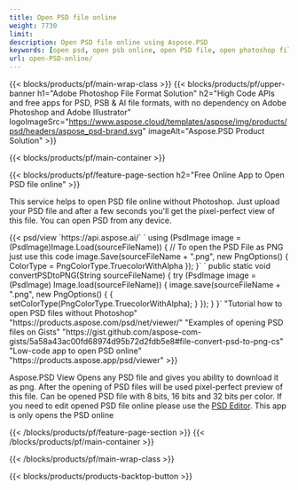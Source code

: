 ```yaml
---
title: Open PSD file online
weight: 7730
limit: 
description: Open PSD file online using Aspose.PSD
keywords: [open psd, open psb online, open PSD file, open photoshop file, preview psd]
url: open-PSD-online/
---
```


{{< blocks/products/pf/main-wrap-class >}}
{{< blocks/products/pf/upper-banner h1="Adobe Photoshop File Format Solution" h2="High Code APIs and free apps for PSD, PSB & AI file formats, with no dependency on Adobe Photoshop and Adobe Illustrator" logoImageSrc="https://www.aspose.cloud/templates/aspose/img/products/psd/headers/aspose_psd-brand.svg" imageAlt="Aspose.PSD Product Solution" >}}

{{< blocks/products/pf/main-container >}}

{{< blocks/products/pf/feature-page-section h2="Free Online App to Open PSD file online" >}}
<p>This service helps to open PSD file online without Photoshop. Just upload your PSD file and after a few seconds you'll get the pixel-perfect view of this file. You can open PSD from any device.</p>
{{< psd/view `https://api.aspose.ai/` 
`    using (PsdImage image = (PsdImage)Image.Load(sourceFileName))
    {
	    // To open the PSD File as PNG just use this code
        image.Save(sourceFileName + ".png",  new PngOptions() {  ColorType = PngColorType.TruecolorWithAlpha });
    }` 
`    public static void convertPSDtoPNG(String sourceFileName) {
    try (PsdImage image = (PsdImage) Image.load(sourceFileName)) {
        image.save(sourceFileName + ".png", new PngOptions() {
        {
            setColorType(PngColorType.TruecolorWithAlpha);
        }
    });
    }
    }` 
"Tutorial how to open PSD files without Photoshop" "https://products.aspose.com/psd/net/viewer/" 
"Examples of opening PSD files on Gists" "https://gist.github.com/aspose-com-gists/5a58a43ac00fd68974d95b72d2fdb5e8#file-convert-psd-to-png-cs" 
"Low-code app to open PSD online" "https://products.aspose.app/psd/viewer" >}}
<p>Aspose.PSD View Opens any PSD file and gives you ability to download it as png. After the opening of PSD files will be used pixel-perfect preview of this file. Can be opened PSD file with 8 bits, 16 bits and 32 bits per color. If you need to edit opened PSD file online please use the <a href="https://products.aspose.app/psd/editor">PSD Editor</a>. This app is only opens the PSD online</p>
{{< /blocks/products/pf/feature-page-section >}}
{{< /blocks/products/pf/main-container >}}


{{< /blocks/products/pf/main-wrap-class >}}

{{< blocks/products/products-backtop-button >}}


